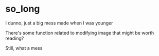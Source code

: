 # so_long

I dunno, just a big mess made when I was younger

There's some function related to modifying image that might be worth reading?

Still, what a mess
